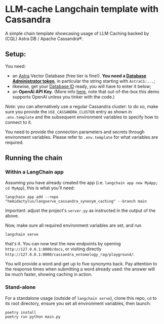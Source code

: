 # LLM-cache Langchain template with Cassandra

A simple chain template showcasing usage of LLM Caching
backed by (CQL) Astra DB / Apache Cassandra®.

## Setup:

You need:

- an [Astra](https://astra.datastax.com) Vector Database (free tier is fine!). **You need a [Database Administrator token](https://awesome-astra.github.io/docs/pages/astra/create-token/#c-procedure)**, in particular the string starting with `AstraCS:...`;
- likewise, get your [Database ID](https://awesome-astra.github.io/docs/pages/astra/faq/#where-should-i-find-a-database-identifier) ready, you will have to enter it below;
- an **OpenAI API Key**. (More info [here](https://cassio.org/start_here/#llm-access), note that out-of-the-box this demo supports OpenAI unless you tinker with the code.)

_Note:_ you can alternatively use a regular Cassandra cluster: to do so, make sure you provide the `USE_CASSANDRA_CLUSTER` entry as shown in `.env.template` and the subsequent environment variables to specify how to connect to it.

You need to provide the connection parameters and secrets through environment variables. Please refer to `.env.template` for what variables are required.

## Running the chain

### Within a LangChain app

Assuming you have already created the app (i.e. `langchain app new MyApp; cd MyApp`), this is what you'll need:

```
langchain app add --repo "hemidactylus/langserve_cassandra_synonym_caching" --branch main
```

*Important*: adjust the project's `server.py` as instructed in the output of the above.

Now, make sure all required environment variables are set, and run

```
langchain serve
```

that's it. You can now test the new endpoints by opening `http://127.0.0.1:8000/docs`, or visiting directly `http://127.0.0.1:8000/cassandra_entomology_rag/playground/`.

You will provide a word and get up to five synonyms back. Pay attention to the response times when submitting a word already used: the answer will be much faster, showing caching in action.


### Stand-alone

For a standalone usage (outside of `langchain serve`), clone this repo,
`cd` to its root directory, ensure you set all environment variables,
then launch:

```
poetry install
poetry run python main.py
```
